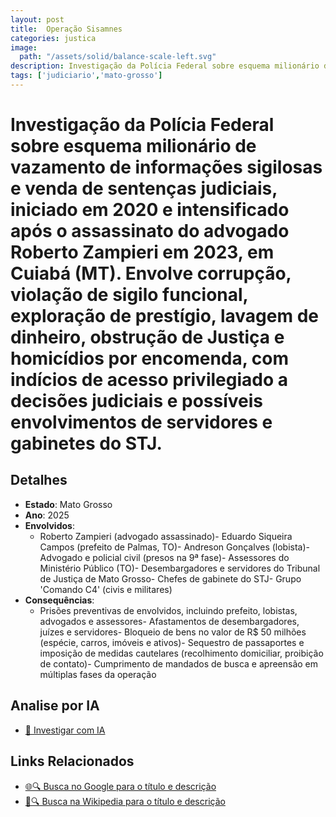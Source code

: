 ```yaml
---
layout: post
title:  Operação Sisamnes
categories: justica
image:
  path: "/assets/solid/balance-scale-left.svg"
description: Investigação da Polícia Federal sobre esquema milionário de vazamento de informações sigilosas e venda de sentenças judiciais✧  iniciado em 2020 e intensificado após o assassinato do advogado Roberto Zampieri em 2023✧  em Cuiabá (MT). Envolve corrupção✧  violação de sigilo funcional✧  exploração de prestígio✧  lavagem de dinheiro✧  obstrução de Justiça e homicídios por encomenda✧  com indícios de acesso privilegiado a decisões judiciais e possíveis envolvimentos de servidores e gabinetes do STJ.Roberto Zampieri (advogado assassinado)Eduardo Siqueira Campos (prefeito de Palmas✧  TO)Andreson Gonçalves (lobista)Advogado e policial civil (presos na 9ª fase)Assessores do Ministério Público (TO)Desembargadores e servidores do Tribunal de Justiça de Mato GrossoChefes de gabinete do STJGrupo 'Comando C4' (civis e militares)
tags: ['judiciario','mato-grosso']
---
```


# Investigação da Polícia Federal sobre esquema milionário de vazamento de informações sigilosas e venda de sentenças judiciais, iniciado em 2020 e intensificado após o assassinato do advogado Roberto Zampieri em 2023, em Cuiabá (MT). Envolve corrupção, violação de sigilo funcional, exploração de prestígio, lavagem de dinheiro, obstrução de Justiça e homicídios por encomenda, com indícios de acesso privilegiado a decisões judiciais e possíveis envolvimentos de servidores e gabinetes do STJ.

## Detalhes
- **Estado**: Mato Grosso
- **Ano**: 2025
- **Envolvidos**:
  - Roberto Zampieri (advogado assassinado)- Eduardo Siqueira Campos (prefeito de Palmas, TO)- Andreson Gonçalves (lobista)- Advogado e policial civil (presos na 9ª fase)- Assessores do Ministério Público (TO)- Desembargadores e servidores do Tribunal de Justiça de Mato Grosso- Chefes de gabinete do STJ- Grupo 'Comando C4' (civis e militares)
- **Consequências**:
  - Prisões preventivas de envolvidos, incluindo prefeito, lobistas, advogados e assessores- Afastamentos de desembargadores, juízes e servidores- Bloqueio de bens no valor de R$ 50 milhões (espécie, carros, imóveis e ativos)- Sequestro de passaportes e imposição de medidas cautelares (recolhimento domiciliar, proibição de contato)- Cumprimento de mandados de busca e apreensão em múltiplas fases da operação

## Analise por IA
- [🤖 Investigar com IA](https://www.perplexity.ai/search?q=Opera%C3%A7%C3%A3o%20Sisamnes%20Investiga%C3%A7%C3%A3o%20da%20Pol%C3%ADcia%20Federal%20sobre%20esquema%20milion%C3%A1rio%20de%20vazamento%20de%20informa%C3%A7%C3%B5es%20sigilosas%20e%20venda%20de%20senten%C3%A7as%20judiciais%2C%20iniciado%20em%202020%20e%20intensificado%20ap%C3%B3s%20o%20assassinato%20do%20advogado%20Roberto%20Zampieri%20em%202023%2C%20em%20Cuiab%C3%A1%20%28MT%29.%20Envolve%20corrup%C3%A7%C3%A3o%2C%20viola%C3%A7%C3%A3o%20de%20sigilo%20funcional%2C%20explora%C3%A7%C3%A3o%20de%20prest%C3%ADgio%2C%20lavagem%20de%20dinheiro%2C%20obstru%C3%A7%C3%A3o%20de%20Justi%C3%A7a%20e%20homic%C3%ADdios%20por%20encomenda%2C%20com%20ind%C3%ADcios%20de%20acesso%20privilegiado%20a%20decis%C3%B5es%20judiciais%20e%20poss%C3%ADveis%20envolvimentos%20de%20servidores%20e%20gabinetes%20do%20STJ.%20Mato%20Grosso)

## Links Relacionados
- [🌐🔍 Busca no Google para o título e descrição](https://www.google.com/search?q=Opera%C3%A7%C3%A3o%20Sisamnes%20Investiga%C3%A7%C3%A3o%20da%20Pol%C3%ADcia%20Federal%20sobre%20esquema%20milion%C3%A1rio%20de%20vazamento%20de%20informa%C3%A7%C3%B5es%20sigilosas%20e%20venda%20de%20senten%C3%A7as%20judiciais%2C%20iniciado%20em%202020%20e%20intensificado%20ap%C3%B3s%20o%20assassinato%20do%20advogado%20Roberto%20Zampieri%20em%202023%2C%20em%20Cuiab%C3%A1%20%28MT%29.%20Envolve%20corrup%C3%A7%C3%A3o%2C%20viola%C3%A7%C3%A3o%20de%20sigilo%20funcional%2C%20explora%C3%A7%C3%A3o%20de%20prest%C3%ADgio%2C%20lavagem%20de%20dinheiro%2C%20obstru%C3%A7%C3%A3o%20de%20Justi%C3%A7a%20e%20homic%C3%ADdios%20por%20encomenda%2C%20com%20ind%C3%ADcios%20de%20acesso%20privilegiado%20a%20decis%C3%B5es%20judiciais%20e%20poss%C3%ADveis%20envolvimentos%20de%20servidores%20e%20gabinetes%20do%20STJ.%20Mato%20Grosso)
- [📖🔍 Busca na Wikipedia para o título e descrição](https://pt.wikipedia.org/w/index.php?search=Opera%C3%A7%C3%A3o%20Sisamnes%20Investiga%C3%A7%C3%A3o%20da%20Pol%C3%ADcia%20Federal%20sobre%20esquema%20milion%C3%A1rio%20de%20vazamento%20de%20informa%C3%A7%C3%B5es%20sigilosas%20e%20venda%20de%20senten%C3%A7as%20judiciais%2C%20iniciado%20em%202020%20e%20intensificado%20ap%C3%B3s%20o%20assassinato%20do%20advogado%20Roberto%20Zampieri%20em%202023%2C%20em%20Cuiab%C3%A1%20%28MT%29.%20Envolve%20corrup%C3%A7%C3%A3o%2C%20viola%C3%A7%C3%A3o%20de%20sigilo%20funcional%2C%20explora%C3%A7%C3%A3o%20de%20prest%C3%ADgio%2C%20lavagem%20de%20dinheiro%2C%20obstru%C3%A7%C3%A3o%20de%20Justi%C3%A7a%20e%20homic%C3%ADdios%20por%20encomenda%2C%20com%20ind%C3%ADcios%20de%20acesso%20privilegiado%20a%20decis%C3%B5es%20judiciais%20e%20poss%C3%ADveis%20envolvimentos%20de%20servidores%20e%20gabinetes%20do%20STJ.%20Mato%20Grosso)


